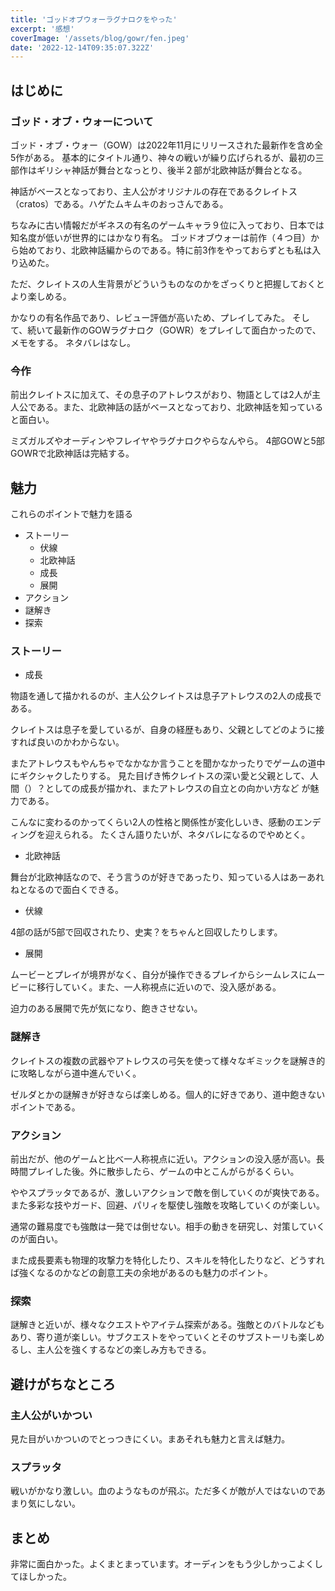 ```yaml
---
title: 'ゴッドオブウォーラグナロクをやった'
excerpt: '感想'
coverImage: '/assets/blog/gowr/fen.jpeg'
date: '2022-12-14T09:35:07.322Z'
---
```


## はじめに
### ゴッド・オブ・ウォーについて
ゴッド・オブ・ウォー（GOW）は2022年11月にリリースされた最新作を含め全5作がある。
基本的にタイトル通り、神々の戦いが繰り広げられるが、最初の三部作はギリシャ神話が舞台となっとり、後半２部が北欧神話が舞台となる。

神話がベースとなっており、主人公がオリジナルの存在であるクレイトス（cratos）である。ハゲたムキムキのおっさんである。


ちなみに古い情報だがギネスの有名のゲームキャラ９位に入っており、日本では知名度が低いが世界的にはかなり有名。
ゴッドオブウォーは前作（４つ目）から始めており、北欧神話編からのである。特に前3作をやっておらずとも私は入り込めた。


ただ、クレイトスの人生背景がどういうものなのかをざっくりと把握しておくとより楽しめる。


かなりの有名作品であり、レビュー評価が高いため、プレイしてみた。
そして、続いて最新作のGOWラグナロク（GOWR）をプレイして面白かったので、メモをする。
ネタバレはなし。
### 今作
前出クレイトスに加えて、その息子のアトレウスがおり、物語としては2人が主人公である。また、北欧神話の話がベースとなっており、北欧神話を知っていると面白い。


ミズガルズやオーディンやフレイヤやラグナロクやらなんやら。
4部GOWと5部GOWRで北欧神話は完結する。

## 魅力
これらのポイントで魅力を語る
- ストーリー
    - 伏線
    - 北欧神話
    - 成長
    - 展開
- アクション
- 謎解き
- 探索

### ストーリー
- 成長


物語を通して描かれるのが、主人公クレイトスは息子アトレウスの2人の成長である。


クレイトスは息子を愛しているが、自身の経歴もあり、父親としてどのように接すれば良いのかわからない。


またアトレウスもやんちゃでなかなか言うことを聞かなかったりでゲームの道中にギクシャクしたりする。
見た目げき怖クレイトスの深い愛と父親として、人間（）？としての成長が描かれ、またアトレウスの自立との向かい方など
が魅力である。

こんなに変わるのかってくらい2人の性格と関係性が変化しいき、感動のエンディングを迎えられる。
たくさん語りたいが、ネタバレになるのでやめとく。
- 北欧神話


舞台が北欧神話なので、そう言うのが好きであったり、知っている人はあーあれねとなるので面白くできる。
- 伏線


4部の話が5部で回収されたり、史実？をちゃんと回収したりします。
- 展開


ムービーとプレイが境界がなく、自分が操作できるプレイからシームレスにムービーに移行していく。また、一人称視点に近いので、没入感がある。

迫力のある展開で先が気になり、飽きさせない。
### 謎解き
クレイトスの複数の武器やアトレウスの弓矢を使って様々なギミックを謎解き的に攻略しながら道中進んでいく。


ゼルダとかの謎解きが好きならば楽しめる。個人的に好きであり、道中飽きないポイントである。


### アクション
前出だが、他のゲームと比べ一人称視点に近い。アクションの没入感が高い。長時間プレイした後。外に散歩したら、ゲームの中とこんがらがるくらい。


ややスプラッタであるが、激しいアクションで敵を倒していくのが爽快である。また多彩な技やガード、回避、パリィを駆使し強敵を攻略していくのが楽しい。


通常の難易度でも強敵は一発では倒せない。相手の動きを研究し、対策していくのが面白い。


また成長要素も物理的攻撃力を特化したり、スキルを特化したりなど、どうすれば強くなるのかなどの創意工夫の余地があるのも魅力のポイント。
### 探索
謎解きと近いが、様々なクエストやアイテム探索がある。強敵とのバトルなどもあり、寄り道が楽しい。サブクエストをやっていくとそのサブストーリも楽しめるし、主人公を強くするなどの楽しみ方もできる。

## 避けがちなところ
### 主人公がいかつい
見た目がいかついのでとっつきにくい。まあそれも魅力と言えば魅力。
### スプラッタ
戦いがかなり激しい。血のようなものが飛ぶ。ただ多くが敵が人ではないのであまり気にしない。

## まとめ
非常に面白かった。よくまとまっています。オーディンをもう少しかっこよくしてほしかった。
